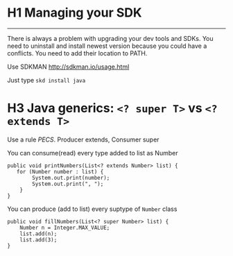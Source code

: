 # H1 Managing your SDK
--------------
There is always a problem with upgrading your dev tools and SDKs. You need to uninstall and install newest version because you could have a conflicts. You need to add their location to PATH.

Use SDKMAN
http://sdkman.io/usage.html

Just type
`skd install java`


# H3 Java generics: `<? super T>` vs `<? extends T>`

Use a rule *PECS*.  Producer extends, Consumer super

You can consume(read) every type added to list as Number
```
public void printNumbers(List<? extends Number> list) {
   for (Number number : list) {
        System.out.print(number);
        System.out.print(", ");
    }
}
```


You can produce (add to list) every suptype of `Number` class
```
public void fillNumbers(List<? super Number> list) {
    Number n = Integer.MAX_VALUE;
    list.add(n);
    list.add(3);
}
```





